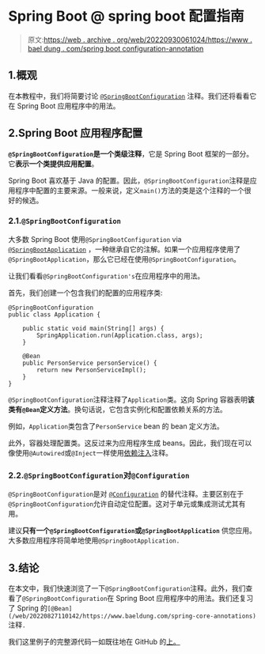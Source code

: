 # Spring Boot @ spring boot 配置指南

> 原文:[https://web . archive . org/web/20220930061024/https://www . bael dung . com/spring boot configuration-annotation](https://web.archive.org/web/20220930061024/https://www.baeldung.com/springbootconfiguration-annotation)

## 1.概观

在本教程中，我们将简要讨论 [`@SpringBootConfiguration`](https://web.archive.org/web/20220827110142/https://docs.spring.io/spring-boot/docs/current/api/org/springframework/boot/SpringBootConfiguration.html) 注释。我们还将看看它在 Spring Boot 应用程序中的用法。

## 2.Spring Boot 应用程序配置

**`@SpringBootConfiguration`是一个类级注释**，它是 Spring Boot 框架的一部分。它**表示一个类提供应用配置**。

Spring Boot 喜欢基于 Java 的配置。因此，`@SpringBootConfiguration`注释是应用程序中配置的主要来源。一般来说，定义`main()`方法的类是这个注释的一个很好的候选。

### 2.1.`@SpringBootConfiguration`

大多数 Spring Boot 使用`@SpringBootConfiguration` via [`@SpringBootApplication`](/web/20220827110142/https://www.baeldung.com/spring-boot-annotations) ，一种继承自它的注解。如果一个应用程序使用了`@SpringBootApplication`，那么它已经在使用`@SpringBootConfiguration`。

让我们看看`@SpringBootConfiguration's`在应用程序中的用法。

首先，我们创建一个包含我们的配置的应用程序类:

```
@SpringBootConfiguration
public class Application {

    public static void main(String[] args) {
        SpringApplication.run(Application.class, args);
    }

    @Bean
    public PersonService personService() {
        return new PersonServiceImpl();
    }
}
```

`@SpringBootConfiguration`注释注释了`Application`类。这向 Spring 容器表明**该类有`@Bean`定义方法**。换句话说，它包含实例化和配置依赖关系的方法。

例如，`Application`类包含了`PersonService` bean 的 bean 定义方法。

此外，容器处理配置类。这反过来为应用程序生成 beans。因此，我们现在可以像使用`@Autowired`或`@Inject`一样使用[依赖注入](/web/20220827110142/https://www.baeldung.com/inversion-control-and-dependency-injection-in-spring)注释。

### 2.2.`@SpringBootConfiguration`对`@Configuration`

`@SpringBootConfiguration`是对 [`@Configuration`](/web/20220827110142/https://www.baeldung.com/spring-bean-annotations) 的替代注释。主要区别在于`@SpringBootConfiguration`允许自动定位配置。这对于单元或集成测试尤其有用。

建议**只有一个`@SpringBootConfiguration`或`@SpringBootApplication`** 供您应用。大多数应用程序将简单地使用`@SpringBootApplication.`

## 3.结论

在本文中，我们快速浏览了一下`@SpringBootConfiguration`注释。此外，我们查看了`@SpringBootConfiguration`在 Spring Boot 应用程序中的用法。我们还复习了 Spring 的`[@Bean](/web/20220827110142/https://www.baeldung.com/spring-core-annotations)`注释`.`

我们这里例子的完整源代码一如既往地在 GitHub 的[上。](https://web.archive.org/web/20220827110142/https://github.com/eugenp/tutorials/tree/master/spring-boot-modules/spring-boot-annotations-2)